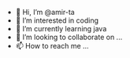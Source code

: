 - 👋 Hi, I’m @amir-ta
- 👀 I’m interested in coding
- 🌱 I’m currently learning java
- 💞️ I’m looking to collaborate on ...
- 📫 How to reach me ...

<!---
amir-ta/amir-ta is a ✨ special ✨ repository because its `README.md` (this file) appears on your GitHub profile.
You can click the Preview link to take a look at your changes.
--->
